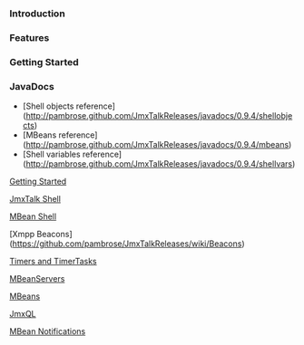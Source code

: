 ### Introduction

### Features

### Getting Started

### JavaDocs 
* [Shell objects reference] (http://pambrose.github.com/JmxTalkReleases/javadocs/0.9.4/shellobjects)
* [MBeans reference] (http://pambrose.github.com/JmxTalkReleases/javadocs/0.9.4/mbeans)
* [Shell variables reference] (http://pambrose.github.com/JmxTalkReleases/javadocs/0.9.4/shellvars)

[Getting Started](https://github.com/pambrose/JmxTalkReleases/wiki/Getting-Started)

[JmxTalk Shell](https://github.com/pambrose/JmxTalkReleases/wiki/JmxTalk-Shell)

[MBean Shell](https://github.com/pambrose/JmxTalkReleases/wiki/MBean-Shell)

[Xmpp Beacons] (https://github.com/pambrose/JmxTalkReleases/wiki/Beacons)

[Timers and TimerTasks](https://github.com/pambrose/JmxTalkReleases/wiki/Timers)

[MBeanServers](https://github.com/pambrose/JmxTalkReleases/wiki/MBeanServers)

[MBeans](https://github.com/pambrose/JmxTalkReleases/wiki/MBeans)

[JmxQL](https://github.com/pambrose/JmxTalkReleases/wiki/JmxQL)

[MBean Notifications](https://github.com/pambrose/JmxTalkReleases/wiki/Notifications)

